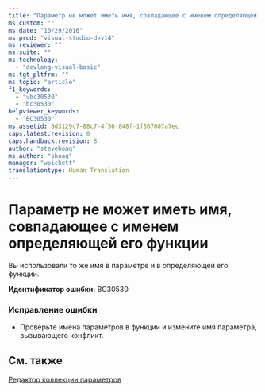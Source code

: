 ```yaml
---
title: "Параметр не может иметь имя, совпадающее с именем определяющей его функции | Microsoft Docs"
ms.custom: ""
ms.date: "10/29/2016"
ms.prod: "visual-studio-dev14"
ms.reviewer: ""
ms.suite: ""
ms.technology: 
  - "devlang-visual-basic"
ms.tgt_pltfrm: ""
ms.topic: "article"
f1_keywords: 
  - "vbc30530"
  - "bc30530"
helpviewer_keywords: 
  - "BC30530"
ms.assetid: 8d3129c7-88c7-4f56-848f-1f867007a7ec
caps.latest.revision: 8
caps.handback.revision: 8
author: "stevehoag"
ms.author: "shoag"
manager: "wpickett"
translationtype: Human Translation
---
```

# Параметр не может иметь имя, совпадающее с именем определяющей его функции
Вы использовали то же имя в параметре и в определяющей его функции.  
  
 **Идентификатор ошибки:** BC30530  
  
### Исправление ошибки  
  
-   Проверьте имена параметров в функции и измените имя параметра, вызывающего конфликт.  
  
## См. также  
 [Редактор коллекции параметров](http://msdn.microsoft.com/ru-ru/21dfaead-aed8-4eb3-bab2-a99ca14ace03)